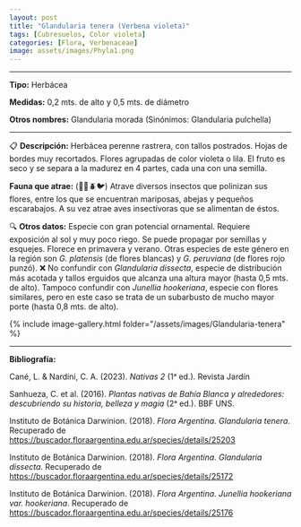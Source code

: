 ```yaml
---
layout: post
title: "Glandularia tenera (Verbena violeta)"
tags: [Cubresuelos, Color violeta]
categories: [Flora, Verbenaceae]
image: assets/images/Phyla1.png
---
```


***

**Tipo:** Herbácea

**Medidas:** 0,2 mts. de alto y 0,5 mts. de diámetro

**Otros nombres:** Glandularia morada (Sinónimos: Glandularia pulchella)

***

📋 **Descripción:** Herbácea perenne rastrera, con tallos postrados. Hojas de bordes muy recortados. Flores agrupadas de color violeta o lila. El fruto es seco y se separa a la madurez en 4 partes, cada una con una semilla.

**Fauna que atrae:** (🦋🐝🪲🐦) Atrave diversos insectos que polinizan sus flores, entre los que se encuentran mariposas, abejas y pequeños escarabajos. A su vez atrae aves insectívoras que se alimentan de éstos.

🔍 **Otros datos:** Especie con gran potencial ornamental. Requiere exposición al sol y muy poco riego. Se puede propagar por semillas y esquejes. Florece en primavera y verano. Otras especies de este género en la región son *G. platensis* (de flores blancas) y *G. peruviana* (de flores rojo punzó).
❌ No confundir con *Glandularia dissecta*, especie de distribución más acotada y tallos erguidos que alcanza una altura mayor (hasta 0,5 mts. de alto). Tampoco confundir con *Junellia hookeriana*, especie con flores similares, pero en este caso se trata de un subarbusto de mucho mayor porte (hasta 0,8 mts. de alto).

 {% include image-gallery.html folder="/assets/images/Glandularia-tenera" %}

***

**Bibliografía:**

Cané, L. & Nardini, C. A. (2023). *Nativas 2* (1ᵃ ed.). Revista Jardín

Sanhueza, C. et al. (2016). *Plantas nativas de Bahía Blanca y alrededores: descubriendo su historia, belleza y magia* (2ᵃ ed.). BBF UNS.

Instituto de Botánica Darwinion. (2018). *Flora Argentina. Glandularia tenera*. Recuperado de https://buscador.floraargentina.edu.ar/species/details/25203

Instituto de Botánica Darwinion. (2018). *Flora Argentina. Glandularia dissecta*. Recuperado de https://buscador.floraargentina.edu.ar/species/details/25172

Instituto de Botánica Darwinion. (2018). *Flora Argentina. Junellia hookeriana var. hookeriana*. Recuperado de https://buscador.floraargentina.edu.ar/species/details/25176